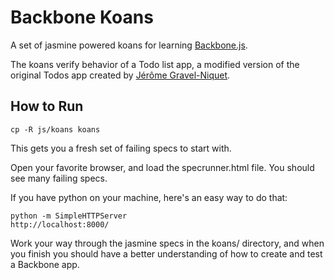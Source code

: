 # Backbone Koans

A set of jasmine powered koans for learning [Backbone.js](http://http://documentcloud.github.com/backbone).

The koans verify behavior of a Todo list app, a modified version of the original Todos app
created by [Jérôme Gravel-Niquet](http://jgn.me/).

## How to Run

    cp -R js/koans koans

This gets you a fresh set of failing specs to start with.

Open your favorite browser, and load the specrunner.html file. You should see many failing specs.

If you have python on your machine, here's an easy way to do that:

    python -m SimpleHTTPServer
    http://localhost:8000/

Work your way through the jasmine specs in the koans/ directory, and when you finish you should have
a better understanding of how to create and test a Backbone app.

